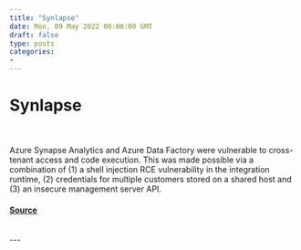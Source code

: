 ```yaml
---
title: "Synlapse"
date: Mon, 09 May 2022 00:00:00 GMT
draft: false
type: posts
categories: 
- 
---
```

# Synlapse

<br/>

<br/>
Azure Synapse Analytics and Azure Data Factory were vulnerable to cross-tenant access and code execution. This was made possible via a combination of (1) a shell injection RCE vulnerability in the integration runtime, (2) credentials for multiple customers stored on a shared host and (3) an insecure management server API.

#### [Source](https://www.cloudvulndb.org/synlapse)

<br/>
---
